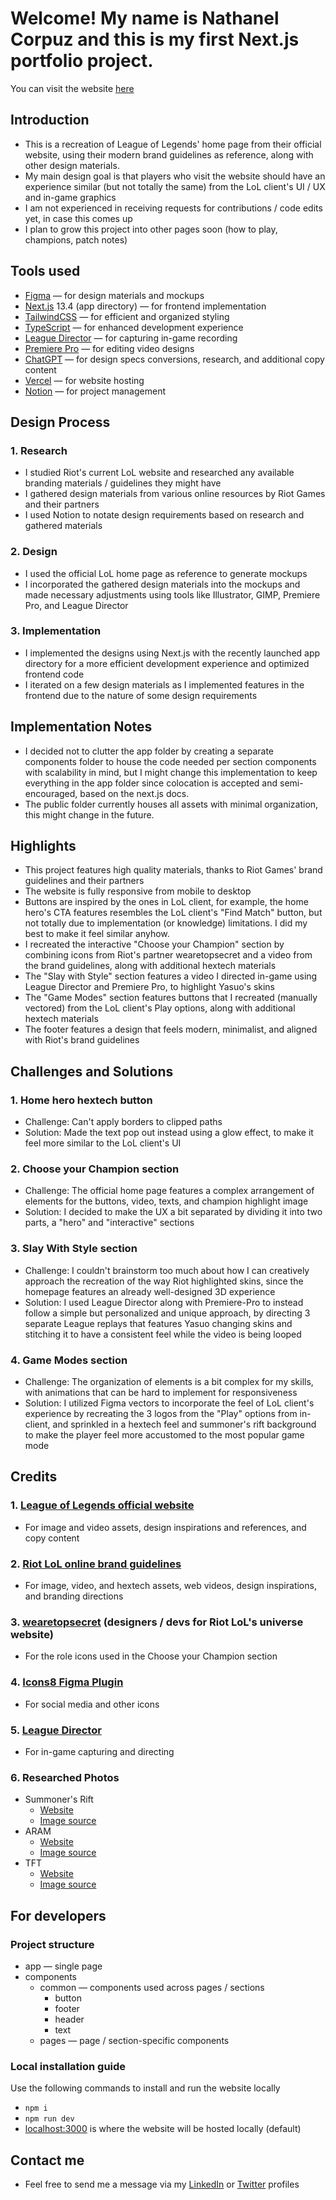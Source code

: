 # Welcome! My name is Nathanel Corpuz and this is my first Next.js portfolio project.

You can visit the website [here](https://nleagueoflegends.vercel.app/)

## Introduction

- This is a recreation of League of Legends&apos; home page from their official website, using their modern brand guidelines as reference, along with other design materials.
- My main design goal is that players who visit the website should have an experience similar (but not totally the same) from the LoL client&apos;s UI / UX and in-game graphics
- I am not experienced in receiving requests for contributions / code edits yet, in case this comes up
- I plan to grow this project into other pages soon (how to play, champions, patch notes)

## Tools used

- [Figma](https://www.figma.com/ "Figma") — for design materials and mockups
- [Next.js](https://nextjs.org/ "Next.js") 13.4 (app directory) — for frontend implementation
- [TailwindCSS](https://tailwindcss.com/ "TailwindCSS") — for efficient and organized styling
- [TypeScript](https://www.typescriptlang.org/ "TypeScript") — for enhanced development experience
- [League Director](https://github.com/RiotGames/leaguedirectorhttps://github.com/RiotGames/leaguedirector "League Director") — for capturing in-game recording
- [Premiere Pro](https://www.adobe.com/products/premiere.html "Premiere Pro") — for editing video designs
- [ChatGPT](https://chat.openai.com/ "ChatGPT") — for design specs conversions, research, and additional copy content
- [Vercel](https://vercel.com/home "Vercel") — for website hosting
- [Notion](https://www.notion.so/ "Notion") — for project management

## Design Process

### 1. Research

- I studied Riot&apos;s current LoL website and researched any available branding materials / guidelines they might have
- I gathered design materials from various online resources by Riot Games and their partners
- I used Notion to notate design requirements based on research and gathered materials

### 2. Design

- I used the official LoL home page as reference to generate mockups
- I incorporated the gathered design materials into the mockups and made necessary adjustments using tools like Illustrator, GIMP, Premiere Pro, and League Director

### 3. Implementation

- I implemented the designs using Next.js with the recently launched app directory for a more efficient development experience and optimized frontend code
- I iterated on a few design materials as I implemented features in the frontend due to the nature of some design requirements

## Implementation Notes

- I decided not to clutter the app folder by creating a separate components folder to house the code needed per section components with scalability in mind, but I might change this implementation to keep everything in the app folder since colocation is accepted and semi-encouraged, based on the next.js docs.
- The public folder currently houses all assets with minimal organization, this might change in the future.

## Highlights

- This project features high quality materials, thanks to Riot Games&apos; brand guidelines and their partners
- The website is fully responsive from mobile to desktop
- Buttons are inspired by the ones in LoL client, for example, the home hero&apos;s CTA features resembles the LoL client&apos;s "Find Match" button, but not totally due to implementation (or knowledge) limitations. I did my best to make it feel similar anyhow.
- I recreated the interactive "Choose your Champion" section by combining icons from Riot&apos;s partner wearetopsecret and a video from the brand guidelines, along with additional hextech materials
- The "Slay with Style" section features a video I directed in-game using League Director and Premiere Pro, to highlight Yasuo&apos;s skins
- The "Game Modes" section features buttons that I recreated (manually vectored) from the LoL client&apos;s Play options, along with additional hextech materials
- The footer features a design that feels modern, minimalist, and aligned with Riot&apos;s brand guidelines

## Challenges and Solutions

### 1. Home hero hextech button

- Challenge: Can&apos;t apply borders to clipped paths
- Solution: Made the text pop out instead using a glow effect, to make it feel more similar to the LoL client&apos;s UI

### 2. Choose your Champion section

- Challenge: The official home page features a complex arrangement of elements for the buttons, video, texts, and champion highlight image
- Solution: I decided to make the UX a bit separated by dividing it into two parts, a "hero" and "interactive" sections

### 3. Slay With Style section

- Challenge: I couldn&apos;t brainstorm too much about how I can creatively approach the recreation of the way Riot highlighted skins, since the homepage features an already well-designed 3D experience
- Solution: I used League Director along with Premiere-Pro to instead follow a simple but personalized and unique approach, by directing 3 separate League replays that features Yasuo changing skins and stitching it to have a consistent feel while the video is being looped

### 4. Game Modes section

- Challenge: The organization of elements is a bit complex for my skills, with animations that can be hard to implement for responsiveness
- Solution: I utilized Figma vectors to incorporate the feel of LoL client&apos;s experience by recreating the 3 logos from the "Play" options from in-client, and sprinkled in a hextech feel and summoner&apos;s rift background to make the player feel more accustomed to the most popular game mode

## Credits

### 1. [League of Legends official website](https://www.leagueoflegends.com/)

- For image and video assets, design inspirations and references, and copy content

### 2. [Riot LoL online brand guidelines](https://brand.riotgames.com/en-us/league-of-legends/fundamentals/)

- For image, video, and hextech assets, web videos, design inspirations, and branding directions

### 3. [wearetopsecret](https://wearetopsecret.com/case-study/riot/) (designers / devs for Riot LoL&apos;s universe website)

- For the role icons used in the Choose your Champion section

### 4. [Icons8 Figma Plugin](https://www.figma.com/community/plugin/791103617505812222/Icons8-%E2%80%94-icons%2C-illustrations%2C-photos)

- For social media and other icons

### 5. [League Director](https://github.com/RiotGames/leaguedirector)

- For in-game capturing and directing

### 6. Researched Photos

- Summoner&apos;s Rift
  - [Website](http://lol-stats.net/ru_RU/posts/summoners-rift-11902)
  - [Image source](https://lol-stats.net/uploads/4SqRA7X85xvNQyLTyD9NskiGpgavHgF0xTnSRhjo.jpeg)
- ARAM
  - [Website](https://www.leagueoflegends.com/en-pl/news/game-updates/aram-2023-preview/)
  - [Image source](https://images.contentstack.io/v3/assets/blt731acb42bb3d1659/blt265e0e9e81d5c49b/636d61097487894eca7dce7f/111422_PS2023ARAMPreviewArticle_Banner.jpg)
- TFT
  - [Website](https://www.surrenderat20.net/2019/10/red-post-collection-dev-on-tft-set-1.html)
  - [Image source](https://1.bp.blogspot.com/-KZFb-dj2cjM/XbB5wVcVQQI/AAAAAAABaHk/oJFhXbTM8WAOevKr8dvrPgJtX0zRWqe8wCLcBGAsYHQ/s1600/01_Banner_TFT_Learnings_8y7ikpvhe5um9bhprf2o.jpg)

## For developers

### Project structure

- app — single page
- components
  - common — components used across pages / sections
    - button
    - footer
    - header
    - text
  - pages — page / section-specific components

### Local installation guide

Use the following commands to install and run the website locally

- `npm i`
- `npm run dev`
- [localhost:3000](http://localhost:3000) is where the website will be hosted locally (default)

## Contact me

- Feel free to send me a message via my [LinkedIn](https://www.linkedin.com/in/nathanelcorpuz/) or [Twitter](https://twitter.com/nathanelcorpuz) profiles

